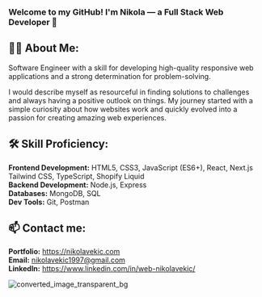 ### Welcome to my GitHub! I'm Nikola — a Full Stack Web Developer 👋

## 👩‍💻 About Me:
Software Engineer with a skill for developing high-quality responsive web applications and a strong determination for problem-solving.

I would describe myself as resourceful in finding solutions to challenges and always having a positive outlook on things. My journey started with a simple curiosity about how websites work and quickly evolved into a passion for creating amazing web experiences.

## 🛠️ Skill Proficiency:
**Frontend Development:** HTML5, CSS3, JavaScript (ES6+), React, Next.js Tailwind CSS, TypeScript, Shopify Liquid <br />
**Backend Development:** Node.js, Express <br />
**Databases:** MongoDB, SQL <br />
**Dev Tools:** Git, Postman <br />

## 📫 Contact me:
**Portfolio:** https://nikolavekic.com <br />
**Email:** nikolavekic1997@gmail.com <br />
**LinkedIn:** https://www.linkedin.com/in/web-nikolavekic/ <br />


![converted_image_transparent_bg](https://github.com/NikolaVekic/NikolaVekic/assets/55920607/3d168a1c-4ec9-46e7-9019-32f94d56f702)



